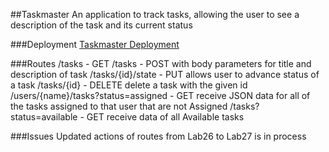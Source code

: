 ##Taskmaster
An application to track tasks, allowing the user to see a description of the task and its current status

###Deployment
[Taskmaster Deployment](taskmastereb-dev.us-west-2.elasticbeanstalk.com)

###Routes
    /tasks            - GET
    /tasks            - POST with body parameters for title and description of task
    /tasks/{id}/state - PUT allows user to advance status of a task
    /tasks/{id}       - DELETE delete a task with the given id
    /users/{name}/tasks?status=assigned
                      - GET receive JSON data for all of the tasks assigned to that user that are not Assigned
    /tasks?status=available
                      - GET receive data of all Available tasks
     
                      

###Issues
Updated actions of routes from Lab26 to Lab27 is in process

